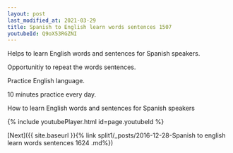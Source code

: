 ```yaml
---
layout: post
last_modified_at: 2021-03-29
title: Spanish to English learn words sentences 1507 
youtubeId: Q9oX53RGZNI
---
```

 
 
Helps to learn English words and sentences for Spanish speakers.

Opportunitiy to repeat the words sentences. 

Practice English language. 
 
10 minutes practice every day. 
 
How to learn English words and sentences for Spanish speakers 
 
{% include youtubePlayer.html id=page.youtubeId %}
 
 
[Next]({{ site.baseurl }}{% link  split1/_posts/2016-12-28-Spanish to english learn words sentences 1624 .md%})
 
